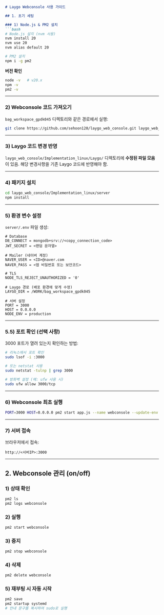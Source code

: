````markdown
# Laygo Webconsole 사용 가이드

## 1. 초기 세팅

### 1) Node.js & PM2 설치
```bash
# Node.js 설치 (nvm 사용)
nvm install 20
nvm use 20
nvm alias default 20

# PM2 설치
npm i -g pm2
````

**버전 확인**

```bash
node -v   # v20.x
npm -v
pm2 -v
```

---

### 2) Webconsole 코드 가져오기

`bag_workspace_gpdk045` 디렉토리와 같은 경로에서 실행:

```bash
git clone https://github.com/sehoon120/laygo_web_console.git laygo_web_console
```

---

### 3) Laygo 코드 변경 반영

`laygo_web_console/Implementation_linux/Laygo/` 디렉토리에 **수정된 파일 모음**이 있음.
해당 변경사항을 기존 Laygo 코드에 반영해야 함.

---

### 4) 패키지 설치

```bash
cd laygo_web_console/Implementation_linux/server
npm install
```

---

### 5) 환경 변수 설정

`server/.env` 파일 생성:

```env
# Database
DB_CONNECT = mongodb+srv://<copy_connection_code>
JWT_SECRET = <랜덤 문자열>

# Mailer (네이버 계정)
NAVER_USER = <ID>@naver.com
NAVER_PASS = <앱 비밀번호 또는 보안코드>

# TLS
NODE_TLS_REJECT_UNAUTHORIZED = '0'

# Laygo 경로 (배포 환경에 맞게 수정)
LAYGO_DIR = /WORK/bag_workspace_gpdk045

# 서버 설정
PORT = 3000
HOST = 0.0.0.0
NODE_ENV = production
```

---

### 5.5) 포트 확인 (선택 사항)

3000 포트가 열려 있는지 확인하는 방법:

```bash
# 리눅스에서 포트 확인
sudo lsof -i :3000

# 또는 netstat 사용
sudo netstat -tulnp | grep 3000

# 방화벽 설정 (예: ufw 사용 시)
sudo ufw allow 3000/tcp
```

---

### 6) Webconsole 최초 실행

```bash
PORT=3000 HOST=0.0.0.0 pm2 start app.js --name webconsole --update-env
```

---

### 7) 서버 접속

브라우저에서 접속:

```
http://<서버IP>:3000
```

---

## 2. Webconsole 관리 (on/off)

### 1) 상태 확인

```bash
pm2 ls
pm2 logs webconsole
```

### 2) 실행

```bash
pm2 start webconsole
```

### 3) 중지

```bash
pm2 stop webconsole
```

### 4) 삭제

```bash
pm2 delete webconsole
```

### 5) 재부팅 시 자동 시작

```bash
pm2 save
pm2 startup systemd
# 안내 문구를 복사하여 sudo로 실행
```